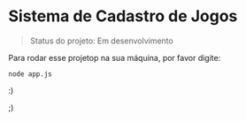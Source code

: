 <h1>Sistema de Cadastro de Jogos</h1>

>Status do projeto: Em desenvolvimento

Para rodar esse projetop na sua máquina, por favor digite:

```
node app.js
```

:)

;)
